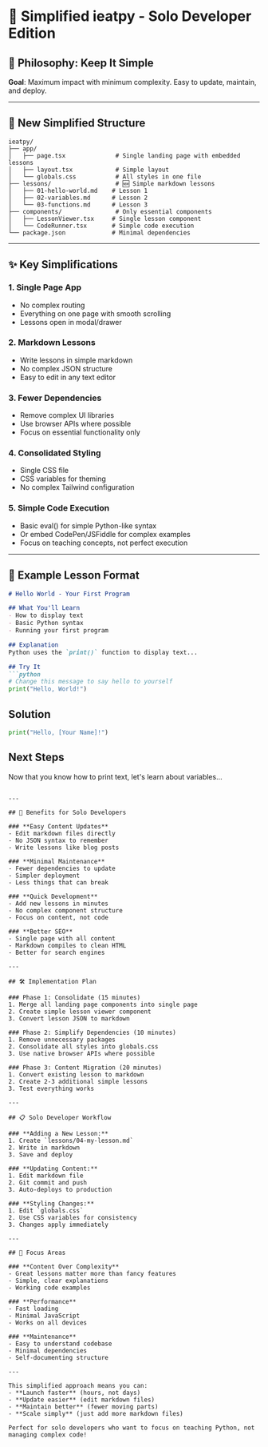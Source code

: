 # 🎯 Simplified ieatpy - Solo Developer Edition

## 🧠 Philosophy: Keep It Simple

**Goal**: Maximum impact with minimum complexity. Easy to update, maintain, and deploy.

---

## 📁 New Simplified Structure

```
ieatpy/
├── app/
│   ├── page.tsx              # Single landing page with embedded lessons
│   ├── layout.tsx            # Simple layout
│   └── globals.css           # All styles in one file
├── lessons/                  # 🆕 Simple markdown lessons
│   ├── 01-hello-world.md    # Lesson 1
│   ├── 02-variables.md      # Lesson 2
│   └── 03-functions.md      # Lesson 3
├── components/               # Only essential components
│   ├── LessonViewer.tsx     # Single lesson component
│   └── CodeRunner.tsx       # Simple code execution
└── package.json             # Minimal dependencies
```

---

## ✨ Key Simplifications

### 1. **Single Page App**
- No complex routing
- Everything on one page with smooth scrolling
- Lessons open in modal/drawer

### 2. **Markdown Lessons** 
- Write lessons in simple markdown
- No complex JSON structure
- Easy to edit in any text editor

### 3. **Fewer Dependencies**
- Remove complex UI libraries
- Use browser APIs where possible
- Focus on essential functionality only

### 4. **Consolidated Styling**
- Single CSS file
- CSS variables for theming
- No complex Tailwind configuration

### 5. **Simple Code Execution**
- Basic eval() for simple Python-like syntax
- Or embed CodePen/JSFiddle for complex examples
- Focus on teaching concepts, not perfect execution

---

## 📝 Example Lesson Format

```markdown
# Hello World - Your First Program

## What You'll Learn
- How to display text
- Basic Python syntax
- Running your first program

## Explanation
Python uses the `print()` function to display text...

## Try It
```python
# Change this message to say hello to yourself
print("Hello, World!")
```

## Solution
```python
print("Hello, [Your Name]!")
```

## Next Steps
Now that you know how to print text, let's learn about variables...
```

---

## 🚀 Benefits for Solo Developers

### **Easy Content Updates**
- Edit markdown files directly
- No JSON syntax to remember
- Write lessons like blog posts

### **Minimal Maintenance**
- Fewer dependencies to update
- Simpler deployment
- Less things that can break

### **Quick Development**
- Add new lessons in minutes
- No complex component structure
- Focus on content, not code

### **Better SEO**
- Single page with all content
- Markdown compiles to clean HTML
- Better for search engines

---

## 🛠️ Implementation Plan

### Phase 1: Consolidate (15 minutes)
1. Merge all landing page components into single page
2. Create simple lesson viewer component
3. Convert lesson JSON to markdown

### Phase 2: Simplify Dependencies (10 minutes)
1. Remove unnecessary packages
2. Consolidate all styles into globals.css
3. Use native browser APIs where possible

### Phase 3: Content Migration (20 minutes)
1. Convert existing lesson to markdown
2. Create 2-3 additional simple lessons
3. Test everything works

---

## 📋 Solo Developer Workflow

### **Adding a New Lesson:**
1. Create `lessons/04-my-lesson.md`
2. Write in markdown
3. Save and deploy

### **Updating Content:**
1. Edit markdown file
2. Git commit and push
3. Auto-deploys to production

### **Styling Changes:**
1. Edit `globals.css`
2. Use CSS variables for consistency
3. Changes apply immediately

---

## 🎯 Focus Areas

### **Content Over Complexity**
- Great lessons matter more than fancy features
- Simple, clear explanations
- Working code examples

### **Performance**
- Fast loading
- Minimal JavaScript
- Works on all devices

### **Maintenance**
- Easy to understand codebase
- Minimal dependencies
- Self-documenting structure

---

This simplified approach means you can:
- **Launch faster** (hours, not days)
- **Update easier** (edit markdown files)
- **Maintain better** (fewer moving parts)
- **Scale simply** (just add more markdown files)

Perfect for solo developers who want to focus on teaching Python, not managing complex code! 